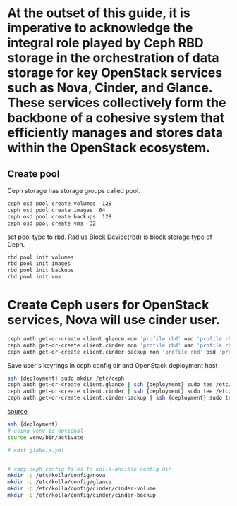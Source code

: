 # At the outset of this guide, it is imperative to acknowledge the integral role played by Ceph RBD storage in the orchestration of data storage for key OpenStack services such as Nova, Cinder, and Glance. These services collectively form the backbone of a cohesive system that efficiently manages and stores data within the OpenStack ecosystem.

## Create pool
Ceph storage has storage groups called pool. 
```bash
ceph osd pool create volumes  128 
ceph osd pool create images  64
ceph osd pool create backups  128
ceph osd pool create vms  32
```
set pool  type to rbd. Radius Block Device(rbd) is block storage type of Ceph. 
```bash
rbd pool init volumes
rbd pool init images
rbd pool init backups
rbd pool init vms
```

# Create Ceph users for OpenStack services, Nova will use cinder user.
```bash
ceph auth get-or-create client.glance mon 'profile rbd' osd 'profile rbd pool=images' mgr 'profile rbd pool=images'
ceph auth get-or-create client.cinder mon 'profile rbd' osd 'profile rbd pool=volumes, profile rbd pool=vms, profile rbd-read-only pool=images' mgr 'profile rbd pool=volumes, profile rbd pool=vms'
ceph auth get-or-create client.cinder-backup mon 'profile rbd' osd 'profile rbd pool=backups' mgr 'profile rbd pool=backups'
```
Save user's keyrings in ceph config dir and OpenStack deployment host
```bash
ssh {deployment} sudo mkdir /etc/ceph
ceph auth get-or-create client.glance | ssh {deployment} sudo tee /etc/ceph/ceph.client.glance.keyring
ceph auth get-or-create client.cinder | ssh {deployment} sudo tee /etc/ceph/ceph.client.cinder.keyring
ceph auth get-or-create client.cinder-backup | ssh {deployment} sudo tee /etc/ceph/ceph.client.cinder-backup.keyring
```

[source](https://docs.openstack.org/kolla-ansible/latest/reference/storage/external-ceph-guide.html)

```bash
ssh {deployment}
# using venv is optional 
source venv/bin/activate

# edit globals.yml


# copy ceph config files to kolla-ansible config dir
mkdir -p /etc/kolla/config/nova
mkdir -p /etc/kolla/config/glance
mkdir -p /etc/kolla/config/cinder/cinder-volume
mkdir -p /etc/kolla/config/cinder/cinder-backup

```
